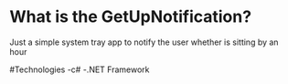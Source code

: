 # What is the GetUpNotification?

Just a simple system tray app to notify the user whether is sitting by an hour

#Technologies
-c#
-.NET Framework
